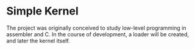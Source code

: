 # Simple Kernel

The project was originally conceived to study low-level programming in assembler and C. In the course of development, a loader will be created, and later the kernel itself.
